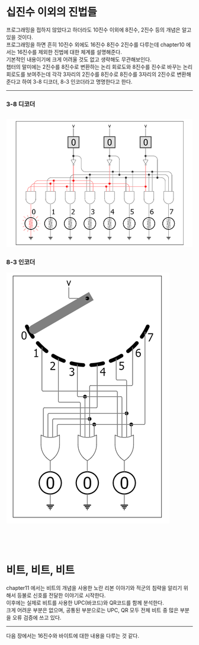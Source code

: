 # 십진수 이외의 진법들

프로그래밍을 접하지 않았다고 하더라도 10진수 이외에 8진수, 2진수 등의 개념은 알고 있을 것이다.  
프로그래밍을 하면 흔히 10진수 외에도 16진수 8진수 2진수를 다루는데 chapter10 에서는 16진수를 제외한 진법에 대한 체계를 설명해준다.  
기본적인 내용이기에 크게 어려울 것도 없고 생략해도 무관해보인다.  
챕터의 말미에는 2진수를 8진수로 변환하는 논리 회로도와 8진수를 진수로 바꾸는 논리 회로도를 보여주는데 각각 3자리의 2진수를 8진수로 8진수를 3자리의 2진수로 변환해준다고 하여 3-8 디코더, 8-3 인코더라고 명명한다고 한다.

---

### 3-8 디코더

## ![alt text](image.png)

### 8-3 인코더

![alt text](image-1.png)
&nbsp;

&nbsp;

&nbsp;

# 비트, 비트, 비트

chapter11 에서는 비트의 개념을 사용한 노란 리본 이야기와 적군의 침략을 알리기 위해서 등불로 신호를 전달한 이야기로 시작한다.  
이후에는 실제로 비트를 사용한 UPC(바코드)와 QR코드를 함께 분석한다.  
크게 어려운 부분은 없으며, 공통된 부분으로는 UPC, QR 모두 전체 비트 중 많은 부분을 오류 검증에 쓰고 있다.

---

다음 장에서는 16진수와 바이트에 대한 내용을 다루는 것 같다.
